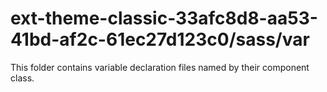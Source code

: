# ext-theme-classic-33afc8d8-aa53-41bd-af2c-61ec27d123c0/sass/var

This folder contains variable declaration files named by their component class.
